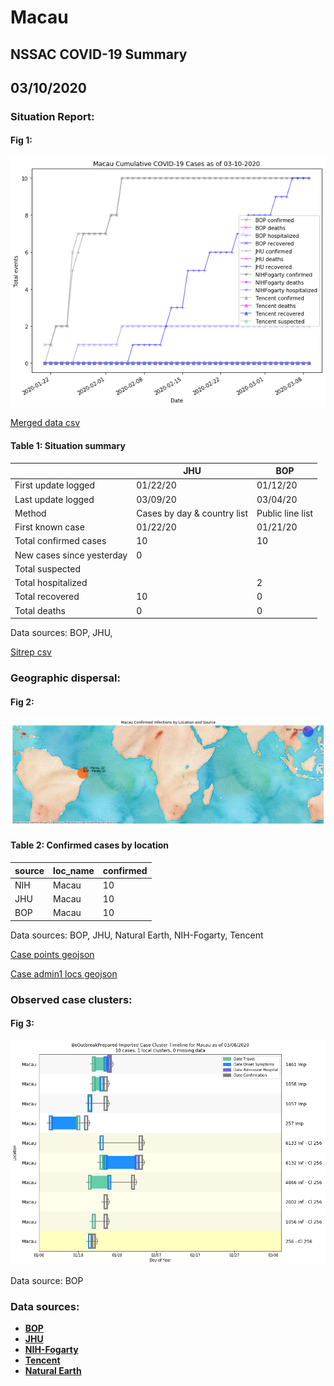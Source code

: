 # Macau
## NSSAC COVID-19 Summary
## 03/10/2020



### Situation Report:
#### Fig 1:
![Macau cases](../merged_histories/Macau_merged_histories.png)

[Merged data csv](https://github.com/SchlittDataSci/SchlittDataSci.github.io/blob/master/data/tables/Macau_merged_daily.csv)

#### Table 1: Situation summary


|                           | JHU                         | BOP              |
|---------------------------|-----------------------------|------------------|
| First update logged       | 01/22/20                    | 01/12/20         |
| Last update logged        | 03/09/20                    | 03/04/20         |
| Method                    | Cases by day & country list | Public line list |
| First known case          | 01/22/20                    | 01/21/20         |
| Total confirmed cases     | 10                          | 10               |
| New cases since yesterday | 0                           |                  |
| Total suspected           |                             |                  |
| Total hospitalized        |                             | 2                |
| Total recovered           | 10                          | 0                |
| Total deaths              | 0                           | 0                |

Data sources: BOP, JHU, 


[Sitrep csv](https://github.com/SchlittDataSci/SchlittDataSci.github.io/blob/master/data/tables/Macau_sitrep.csv)

### Geographic dispersal:
#### Fig 2:
![Macau mapped](../case_locs/Macau_case_locs.png)

#### Table 2: Confirmed cases by location


| source   | loc_name   |   confirmed |
|----------|------------|-------------|
| NIH      | Macau      |          10 |
| JHU      | Macau      |          10 |
| BOP      | Macau      |          10 |

Data sources: BOP, JHU, Natural Earth, NIH-Fogarty, Tencent


[Case points geojson](https://github.com/SchlittDataSci/SchlittDataSci.github.io/blob/master/data/shapes/Macau_case_locs.geojson)

[Case admin1 locs geojson](https://github.com/SchlittDataSci/SchlittDataSci.github.io/blob/master/data/shapes/Macau_admin1_locs.geojson)

### Observed case clusters:
#### Fig 3:
![Macau cases](../cluster_analysis/Macau_imported_cases_BOP.png)



Data source: BOP


### Data sources:
* **[BOP](https://github.com/beoutbreakprepared/nCoV2019)**
* **[JHU](https://github.com/CSSEGISandData/COVID-19)** 
* **[NIH-Fogarty](https://docs.google.com/spreadsheets/d/1jS24DjSPVWa4iuxuD4OAXrE3QeI8c9BC1hSlqr-NMiU/edit#gid=1187587451)** 
* **[Tencent](https://news.qq.com/zt2020/page/feiyan.htm)**
* **[Natural Earth](https://www.naturalearthdata.com/forums/forum/natural-earth-map-data/cultural-vectors/admin-1-states-provinces-and-their-boundaries/)**

<!-- Global site tag (gtag.js) - Google Analytics -->
<script async src="https://www.googletagmanager.com/gtag/js?id=UA-158816269-1"></script>
<script>
  window.dataLayer = window.dataLayer || [];
  function gtag(){dataLayer.push(arguments);}
  gtag('js', new Date());

  gtag('config', 'UA-158816269-1');
</script>